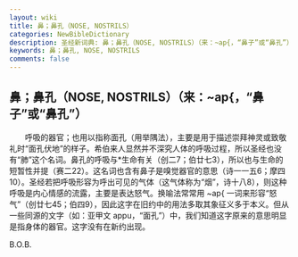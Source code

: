 ```yaml
---
layout: wiki
title: 鼻；鼻孔（NOSE, NOSTRILS）
categories: NewBibleDictionary
description: 圣经新词典: 鼻；鼻孔（NOSE, NOSTRILS）（来：~ap{，“鼻子”或“鼻孔”）
keywords: 鼻；鼻孔, NOSE, NOSTRILS
comments: false
---
```


## 鼻；鼻孔（NOSE, NOSTRILS）（来：~ap{，“鼻子”或“鼻孔”）

　　呼吸的器官；也用以指称面孔（用举隅法），主要是用于描述崇拜神灵或致敬礼时“面孔伏地”的样子。希伯来人显然并不深究人体的呼吸过程，所以圣经也没有“肺”这个名词。鼻孔的呼吸与*生命有关（创二7；伯廿七3），所以也与生命的短暂性并提（赛二22）。这名词也含有鼻子是嗅觉器官的意思（诗一一五6；摩四10）。圣经若把呼吸形容为呼出可见的气体（这气体称为“烟”，诗十八8），则这种呼吸是内心情感的流露，主要是表达怒气。换喻法常常用 ~ap{ 一词来形容“怒气”（创廿七45；伯四9），因此这字在旧约中的用法多取其象征义多于本义。但从一些同源的文字（如：亚甲文 appu，“面孔”）中，我们知道这字原来的意思明显是指身体的器官。这字没有在新约出现。

B.O.B.








